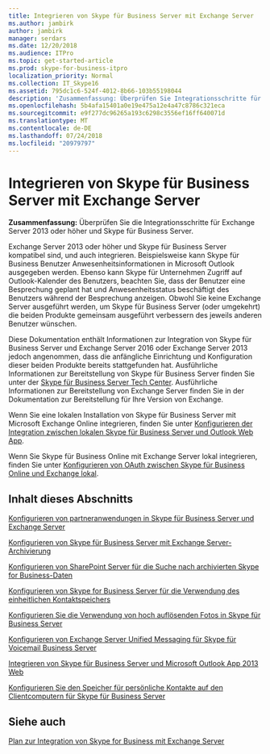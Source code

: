 ```yaml
---
title: Integrieren von Skype für Business Server mit Exchange Server
ms.author: jambirk
author: jambirk
manager: serdars
ms.date: 12/20/2018
ms.audience: ITPro
ms.topic: get-started-article
ms.prod: skype-for-business-itpro
localization_priority: Normal
ms.collection: IT_Skype16
ms.assetid: 795dc1c6-524f-4012-8b66-103b55198044
description: 'Zusammenfassung: Überprüfen Sie Integrationsschritte für Exchange Server 2016 oder Exchange Server 2013 und Skype für Business Server.'
ms.openlocfilehash: 5b4afa15401a0e19e475a12e4a47c8786c321eca
ms.sourcegitcommit: e9f277dc96265a193c6298c3556ef16ff640071d
ms.translationtype: MT
ms.contentlocale: de-DE
ms.lasthandoff: 07/24/2018
ms.locfileid: "20979797"
---
```

# <a name="integrate-skype-for-business-server-with-exchange-server"></a>Integrieren von Skype für Business Server mit Exchange Server
 
**Zusammenfassung:** Überprüfen Sie die Integrationsschritte für Exchange Server 2013 oder höher und Skype für Business Server.
  
Exchange Server 2013 oder höher und Skype für Business Server kompatibel sind, und auch integrieren. Beispielsweise kann Skype für Business Benutzer Anwesenheitsinformationen in Microsoft Outlook ausgegeben werden. Ebenso kann Skype für Unternehmen Zugriff auf Outlook-Kalender des Benutzers, beachten Sie, dass der Benutzer eine Besprechung geplant hat und Anwesenheitsstatus beschäftigt des Benutzers während der Besprechung anzeigen. Obwohl Sie keine Exchange Server ausgeführt werden, um Skype für Business Server (oder umgekehrt) die beiden Produkte gemeinsam ausgeführt verbessern des jeweils anderen Benutzer wünschen.
  
Diese Dokumentation enthält Informationen zur Integration von Skype für Business Server und Exchange Server 2016 oder Exchange Server 2013 jedoch angenommen, dass die anfängliche Einrichtung und Konfiguration dieser beiden Produkte bereits stattgefunden hat. Ausführliche Informationen zur Bereitstellung von Skype für Business Server finden Sie unter der [Skype für Business Server Tech Center](https://go.microsoft.com/fwlink/p/?LinkId=246127). Ausführliche Informationen zur Bereitstellung von Exchange Server finden Sie in der Dokumentation zur Bereitstellung für Ihre Version von Exchange.
  
Wenn Sie eine lokalen Installation von Skype für Business Server mit Microsoft Exchange Online integrieren, finden Sie unter [Konfigurieren der Integration zwischen lokalen Skype für Business Server und Outlook Web App](outlook-web-app.md).
  
Wenn Sie Skype für Business Online mit Exchange Server lokal integrieren, finden Sie unter [Konfigurieren von OAuth zwischen Skype für Business Online und Exchange lokal](oauth-with-online-and-on-premises.md).
  
## <a name="in-this-section"></a>Inhalt dieses Abschnitts

[Konfigurieren von partneranwendungen in Skype für Business Server und Exchange Server](configure-partner-applications.md)
  
[Konfigurieren von Skype für Business Server mit Exchange Server-Archivierung](use-exchange-archiving.md)
  
[Konfigurieren von SharePoint Server für die Suche nach archivierten Skype for Business-Daten](sharepoint-to-search-for-archived-data.md)
  
[Konfigurieren von Skype for Business Server für die Verwendung des einheitlichen Kontaktspeichers](use-the-unified-contact-store.md)
  
[Konfigurieren Sie die Verwendung von hoch auflösenden Fotos in Skype für Business Server](high-resolution-photos.md)
  
[Konfigurieren von Exchange Server Unified Messaging für Skype für Voicemail Business Server](exchangeunified-messaging-for-voice-mail.md)
  
[Integrieren von Skype für Business Server und Microsoft Outlook App 2013 Web](http://technet.microsoft.com/library/513d4cc7-aa87-4f68-b99d-d58b63bdf242.aspx)
  
[Konfigurieren Sie den Speicher für persönliche Kontakte auf den Clientcomputern für Skype für Business Server](personal-contacts-store.md)
  
## <a name="see-also"></a>Siehe auch

[Plan zur Integration von Skype for Business mit Exchange Server](../../plan-your-deployment/integrate-with-exchange/integrate-with-exchange.md)